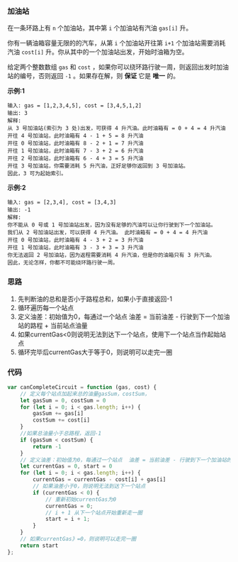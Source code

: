 ###  加油站

在一条环路上有 `n` 个加油站，其中第 `i` 个加油站有汽油 `gas[i]` 升。

你有一辆油箱容量无限的的汽车，从第 `i` 个加油站开往第 `i+1` 个加油站需要消耗汽油 `cost[i]` 升。你从其中的一个加油站出发，开始时油箱为空。

给定两个整数数组 `gas` 和 `cost` ，如果你可以绕环路行驶一周，则返回出发时加油站的编号，否则返回 `-1` 。如果存在解，则 **保证** 它是 **唯一** 的。

**示例:1**

```
输入: gas = [1,2,3,4,5], cost = [3,4,5,1,2]
输出: 3
解释:
从 3 号加油站(索引为 3 处)出发，可获得 4 升汽油。此时油箱有 = 0 + 4 = 4 升汽油
开往 4 号加油站，此时油箱有 4 - 1 + 5 = 8 升汽油
开往 0 号加油站，此时油箱有 8 - 2 + 1 = 7 升汽油
开往 1 号加油站，此时油箱有 7 - 3 + 2 = 6 升汽油
开往 2 号加油站，此时油箱有 6 - 4 + 3 = 5 升汽油
开往 3 号加油站，你需要消耗 5 升汽油，正好足够你返回到 3 号加油站。
因此，3 可为起始索引。
```

**示例:2**

```
输入: gas = [2,3,4], cost = [3,4,3]
输出: -1
解释:
你不能从 0 号或 1 号加油站出发，因为没有足够的汽油可以让你行驶到下一个加油站。
我们从 2 号加油站出发，可以获得 4 升汽油。 此时油箱有 = 0 + 4 = 4 升汽油
开往 0 号加油站，此时油箱有 4 - 3 + 2 = 3 升汽油
开往 1 号加油站，此时油箱有 3 - 3 + 3 = 3 升汽油
你无法返回 2 号加油站，因为返程需要消耗 4 升汽油，但是你的油箱只有 3 升汽油。
因此，无论怎样，你都不可能绕环路行驶一周。
```

### 思路

1. 先判断油的总和是否小于路程总和，如果小于直接返回-1
2. 循环遍历每一个站点
3.  定义油差：初始值为0，每通过一个站点  油差 = 当前油差 - 行驶到下一个加油站的路程 + 当前站点油量
4. 如果currentGas<0则说明无法到达下一个站点，使用下一个站点当作起始站点
5. 循环完毕后currentGas大于等于0，则说明可以走完一圈

### 代码

```js
var canCompleteCircuit = function (gas, cost) {
    // 定义每个站点加起来总的油量gasSum，costSum，
    let gasSum = 0, costSum = 0
    for (let i = 0; i < gas.length; i++) {
        gasSum += gas[i]
        costSum += cost[i]
    }
    //如果总油量小于总路程，返回-1
    if (gasSum < costSum) {
        return -1
    }
    // 定义油差：初始值为0，每通过一个站点  油差 = 当前油差 - 行驶到下一个加油站的路程 + 当前站点油量
    let currentGas = 0, start = 0
    for (let i = 0; i < gas.length; i++) {
        currentGas = currentGas - cost[i] + gas[i]
        // 如果油差小于0，则说明无法到达下一个站点
        if (currentGas < 0) {
            // 重新初始currentGas为0
            currentGas = 0;
            // i + 1 从下一个站点开始重新走一圈
            start = i + 1;
        }
    }
    // 如果currentGas》=0，则说明可以走完一圈
    return start
};
```



